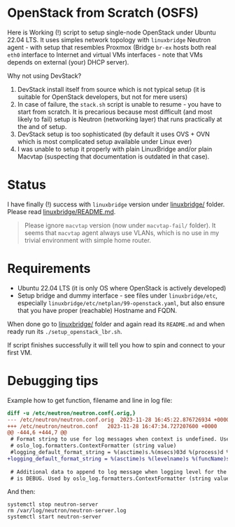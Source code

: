 # OpenStack from Scratch (OSFS)

Here is Working (!) script to setup single-node OpenStack
under Ubuntu 22.04 LTS. It uses simples network topology
with `linuxbridge` Neutron agent - with setup that resembles Proxmox
(Bridge `br-ex` hosts both real `eth0` interface to Internet and virtual
VMs interfaces - note that VMs depends on external (your) DHCP server).

Why not using DevStack?

1. DevStack install itself from source which is not typical setup (it
   is suitable for OpenStack developers, but not for mere users)
2. In case of failure, the `stack.sh` script is unable to resume - you have to
   start from scratch. It is precarious because most difficult (and most likely to fail) setup is Neutron
   (networking layer) that runs practically at the and of setup.
3. DevStack setup is too sophisticated (by default it uses OVS + OVN which is most
   complicated setup available under Linux ever)
4. I was unable to setup it properly with plain LinuxBridge and/or
   plain Macvtap (suspecting that documentation is outdated in that case).

# Status

I have finally (!) success with `linuxbridge` version under [linuxbridge/](linuxbridge/) folder.
Please read [linuxbridge/README.md](linuxbridge/README.md).

> Please ignore `macvtap` version (now under `macvtap-fail/` folder). It seems
> that `macvtap` agent always use VLANs, which is no use in my trivial environment with simple
> home router.

# Requirements

* Ubuntu 22.04 LTS (it is only OS where OpenStack is actively developed)
* Setup bridge and dummy interface - see files under `linuxbridge/etc`,
  especially  `linuxbridge/etc/netplan/99-openstack.yaml`, but also ensure
  that you have proper (reachable) Hostname and FQDN.

When done go to [linuxbridge/](linuxbridge/) folder and again read its `README.md` and
when ready run its `./setup_openstack_lbr.sh`.

If script finishes successfully it will tell you how to spin and connect to your first VM.

# Debugging tips

Example how to get function, filename and line in log file:

```diff
diff -u /etc/neutron/neutron.conf{.orig,}
--- /etc/neutron/neutron.conf.orig	2023-11-28 16:45:22.876726934 +0000
+++ /etc/neutron/neutron.conf	2023-11-28 16:47:34.727207600 +0000
@@ -444,6 +444,7 @@
 # Format string to use for log messages when context is undefined. Used by
 # oslo_log.formatters.ContextFormatter (string value)
 #logging_default_format_string = %(asctime)s.%(msecs)03d %(process)d %(levelname)s %(name)s [-] %(instance)s%(message)s
+logging_default_format_string = %(asctime)s %(levelname)s %(funcName)s %(pathname)s:%(lineno)d %(name)s [-] %(instance)s%(message)s
 
 # Additional data to append to log message when logging level for the message
 # is DEBUG. Used by oslo_log.formatters.ContextFormatter (string value)
```

And then:

```shell
systemctl stop neutron-server
rm /var/log/neutron/neutron-server.log
systemctl start neutron-server
```

